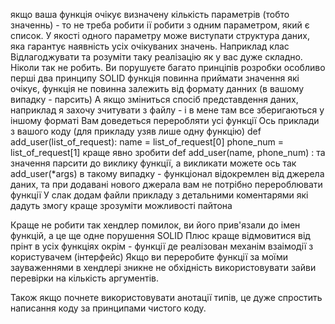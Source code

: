 якщо ваша функція очікує визначену кількість параметрів (тобто значеннь) - то не треба робити ії робити з одним параметром, який  є список.
У якості одного параметру може виступати структура даних, яка гарантує наявність усіх очікуваних значень. Наприклад клас
Відлагоджувати та розуміти таку реалізацію як у вас дуже складно.  Ніколи так не робить.
Ви порушуєте багато принціпів розробки особливо перші два принципу SOLID
функція повинна приймати значення які очікує, функція не повинна залежить від формату данних (в вашому випадку - парсить)
А якщо зміниться спосіб представдення даних, наприклад я захочу зчитувати з файлу - і в мене там все зберигаються у іншому форматі
Вам доведеться переробляти усі функції
Ось приклади з вашого коду
(для прикладу узяв лише одну функцію)
def add_user(list_of_request):
    name = list_of_request[0]
    phone_num = list_of_request[1]
краще явно зробити
def add_user(name, phone_num) :
 та значення парсити до виклику функції, а викликати  можете ось так add_user(*args)
в такому випадку - функціонал відокремлен від джерела даних, та при додавані нового джерала вам не потрібно перероблювати функції
У слак додам файли прикладу з детальними коментарями які дадуть змогу краще зрозуміти можливості пайтона

Краще не робити так хендлер помилок, ви його прив'язали до імен функцій, а це ще одне порушення SOLID
Плюс краще відмовитися від прінт в усіх функціях окрім - функції де реалізован механім взаімодії з користувачем (інтерфейс)
Якщо ви переробите функції за моїми зауваженнями в хендлері зникне не обхідність використовувати зайви перевірки на кількість аргументів.

Також якщо почнете використовувати анотації типів, це дуже спростить написання коду за принципами чистого коду.
